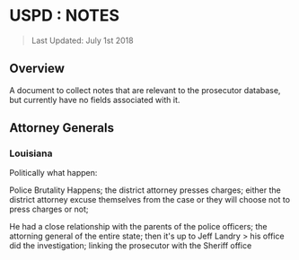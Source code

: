 # USPD : NOTES
> Last Updated: July 1st 2018

## Overview
A document to collect notes that are relevant to the prosecutor database, but currently have no fields associated with it.

## Attorney Generals

### Louisiana
Politically what happen:

Police Brutality Happens; the district attorney presses charges; either the district attorney excuse themselves from the case or they will choose not to press charges or not;

He had a close relationship with the parents of the police officers; the attorning general of the entire state; then it's up to Jeff Landry > his office did the investigation; linking the prosecutor with the Sheriff office
